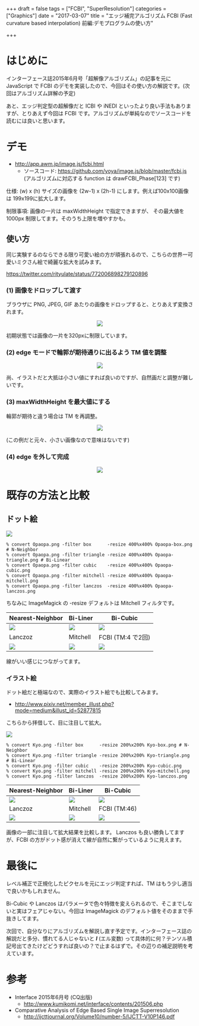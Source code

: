 +++
draft = false
tags = ["FCBI", "SuperResolution"]
categories = ["Graphics"]
date = "2017-03-07"
title = "エッジ補完アルゴリズム FCBI (Fast curvature based interpolation) 前編:デモプログラムの使い方"

+++

# はじめに

インターフェース誌2015年6月号「超解像アルゴリズム」の記事を元に JavaScript で FCBI のデモを実装したので、今回はその使い方の解説です。(次回はアルゴリズム詳解の予定)

あと、エッジ判定型の超解像だと ICBI や iNEDI といったより良い手法もありますが、とりあえず今回は FCBI です。アルゴリズムが単純なのでソースコードを読むには良いと思います。

# デモ

- http://app.awm.jp/image.js/fcbi.html
  - ソースコード: https://github.com/yoya/image.js/blob/master/fcbi.js (アルゴリズムに対応する function は drawFCBI_Phase[123] です)

仕様: (w) x (h) サイズの画像を (2w-1) x (2h-1) にします。例えば100x100画像は 199x199に拡大します。

制限事項: 画像の一片は maxWidthHeight で指定できますが、 その最大値を 1000px 制限してます。そのうち上限を増やすかも。

## 使い方

同じ実験するのならできる限り可愛い絵の方が頑張れるので、こちらの世界一可愛いミクさん絵で綺麗な拡大を試みます。

 https://twitter.com/rityulate/status/772006898279120896

### (1) 画像をドロップして渡す

ブラウザに PNG, JPEG, GIF あたりの画像をドロップすると、とりあえず変換されます。

<center> <img src="../demo00.png" /> </center>

初期状態では画像の一片を320pxに制限しています。

### (2) edge モードで輪郭が期待通りに出るよう TM 値を調整

<center> <img src="../demo01.png" /> </center>

尚、イラストだと大抵は小さい値にすれば良いのですが、自然画だと調整が難しいです。

### (3) maxWidthHeight を最大値にする


輪郭が期待と違う場合は TM を再調整。

<center> <img src="../demo02.png" /> </center>

(この例だと元々、小さい画像なので意味はないです)

### (4) edge を外して完成

<center> <img src="../demo03.png" /> </center>

# 既存の方法と比較

## ドット絵

<img src="../Opaopa.png" />

```
% convert Opaopa.png -filter box      -resize 400%x400% Opaopa-box.png # N-Neighbor
% convert Opaopa.png -filter triangle -resize 400%x400% Opaopa-triangle.png # Bi-Linear
% convert Opaopa.png -filter cubic    -resize 400%x400% Opaopa-cubic.png
% convert Opaopa.png -filter mitchell -resize 400%x400% Opaopa-mitchell.png
% convert Opaopa.png -filter lanczos  -resize 400%x400% Opaopa-lanczos.png
```
ちなみに ImageMagick の -resize デフォルトは Mitchell フィルタです。

Nearest-Neighbor | Bi-Liner | Bi-Cubic |
----------------|----------|----------|
<img src="../Opaopa-box.png"/>|<img src="../Opaopa-triangle.png"/>|<img src="../Opaopa-cubic.png"/>|
Lanczoz | Mitchell | FCBI (TM:4 で2回) |
<img src="../Opaopa-lanczos.png"/>|<img src="../Opaopa-mitchell.png"/>|<img src="../Opaopa-fcbi.png"/>|

線がいい感じにつながってます。

### イラスト絵

ドット絵だと極端なので、実際のイラスト絵でも比較してみます。

- http://www.pixiv.net/member_illust.php?mode=medium&illust_id=52877815

こちらから拝借して、目に注目して拡大。

<img src="../Kyo.png" />

```
% convert Kyo.png -filter box      -resize 200%x200% Kyo-box.png # N-Neighbor
% convert Kyo.png -filter triangle -resize 200%x200% Kyo-triangle.png # Bi-Linear
% convert Kyo.png -filter cubic    -resize 200%x200% Kyo-cubic.png
% convert Kyo.png -filter mitchell -resize 200%x200% Kyo-mitchell.png
% convert Kyo.png -filter lanczos  -resize 200%x200% Kyo-lanczos.png
```

Nearest-Neighbor | Bi-Liner | Bi-Cubic |
----------------|----------|----------|
<img src="../Kyo-box.png"/>|<img src="../Kyo-triangle.png"/>|<img src="../Kyo-cubic.png"/>|
Lanczoz | Mitchell | FCBI (TM:46) |
<img src="../Kyo-lanczos.png"/>|<img src="../Kyo-mitchell.png"/>|<img src="../Kyo-fcbi.png"/>|

画像の一部に注目して拡大結果を比較します。
Lanczos も良い勝負してますが、FCBI の方がドット感が消えて線が自然に繋がっているように見えます。

# 最後に

レベル補正で正規化したピクセルを元にエッジ判定すれば、TM はもう少し適当で良いかもしれません。

Bi-Cubic や Lanczos はパラメータで色々特徴を変えられるので、そこまでしないと実はフェアじゃない。今回は ImageMagick のデフォルト値をそのままで手抜きしてます。

次回で、自分なりにアルゴリズムを解説し直す予定です。インターフェース誌の解説だと多分、慣れてる人じゃないと ***l*** (エル変数) って具体的に何？テンソル積記号出てきたけどどうすれば良いの？で止まるはずで。その辺りの補足説明を考えています。

# 参考

- Interface 2015年6月号 (CQ出版)
  -  http://www.kumikomi.net/interface/contents/201506.php
- Comparative Analysis of Edge Based Single Image Superresolution
  - http://ijcttjournal.org/Volume10/number-5/IJCTT-V10P146.pdf
